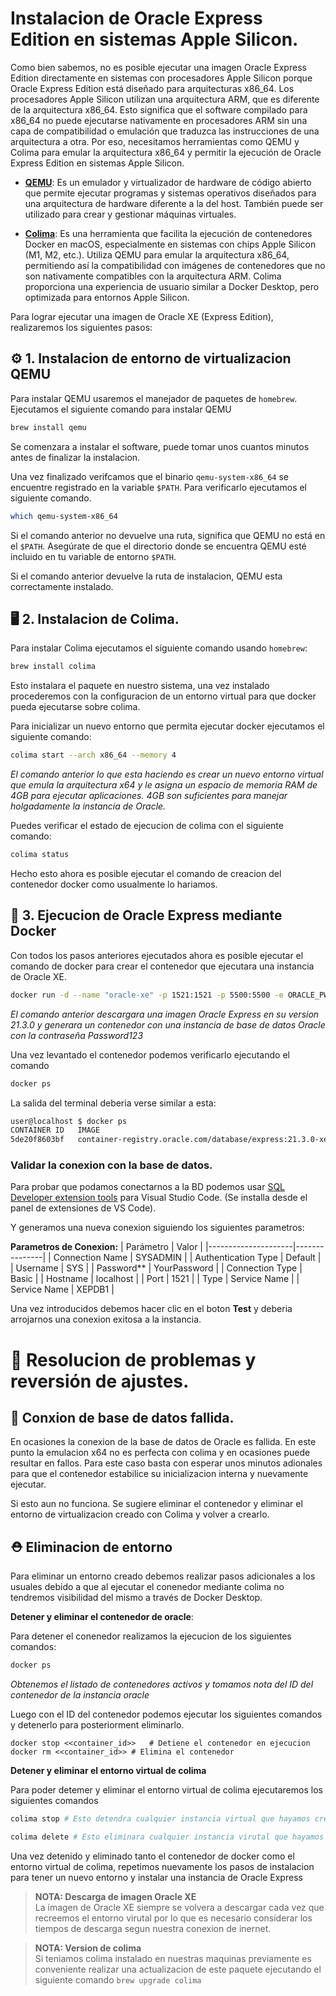 # Instalacion de Oracle Express Edition en sistemas Apple Silicon.

Como bien sabemos, no es posible ejecutar una imagen Oracle Express Edition directamente en sistemas con procesadores Apple Silicon porque Oracle Express Edition está diseñado para arquitecturas x86_64. Los procesadores Apple Silicon utilizan una arquitectura ARM, que es diferente de la arquitectura x86_64. Esto significa que el software compilado para x86_64 no puede ejecutarse nativamente en procesadores ARM sin una capa de compatibilidad o emulación que traduzca las instrucciones de una arquitectura a otra. Por eso, necesitamos herramientas como QEMU y Colima para emular la arquitectura x86_64 y permitir la ejecución de Oracle Express Edition en sistemas Apple Silicon.

- **[QEMU](https://www.qemu.org/)**: Es un emulador y virtualizador de hardware de código abierto que permite ejecutar programas y sistemas operativos diseñados para una arquitectura de hardware diferente a la del host. También puede ser utilizado para crear y gestionar máquinas virtuales.

- **[Colima](https://github.com/abiosoft/colima#installation)**: Es una herramienta que facilita la ejecución de contenedores Docker en macOS, especialmente en sistemas con chips Apple Silicon (M1, M2, etc.). Utiliza QEMU para emular la arquitectura x86_64, permitiendo así la compatibilidad con imágenes de contenedores que no son nativamente compatibles con la arquitectura ARM. Colima proporciona una experiencia de usuario similar a Docker Desktop, pero optimizada para entornos Apple Silicon.

Para lograr ejecutar una imagen de Oracle XE (Express Edition), realizaremos los siguientes pasos:

## ⚙️ 1. Instalacion de entorno de virtualizacion QEMU

Para instalar QEMU usaremos el manejador de paquetes de `homebrew`. Ejecutamos el siguiente comando para instalar QEMU

```sh
brew install qemu
```

Se comenzara a instalar el software, puede tomar unos cuantos minutos antes de finalizar la instalacion.

Una vez finalizado verifcamos que el binario `qemu-system-x86_64` se encuentre registrado en la variable `$PATH`. Para verificarlo ejecutamos el siguiente comando.

```sh
which qemu-system-x86_64
```
Si el comando anterior no devuelve una ruta, significa que QEMU no está en el `$PATH`. Asegúrate de que el directorio donde se encuentra QEMU esté incluido en tu variable de entorno `$PATH`.

Si el comando anterior devuelve la ruta de instalacion, QEMU esta correctamente instalado.

## 🖥️ 2. Instalacion de Colima.

Para instalar Colima ejecutamos el siguiente comando usando `homebrew`:

```bash
brew install colima
```
Esto instalara el paquete en nuestro sistema, una vez instalado procederemos con la configuracion de un entorno virtual para que docker pueda ejecutarse sobre colima. 

Para inicializar un nuevo entorno que permita ejecutar docker ejecutamos el siguiente comando:

```bash
colima start --arch x86_64 --memory 4
```
_El comando anterior lo que esta haciendo es crear un nuevo entorno virtual que emula la arquitectura x64 y le asigna un espacio de memoria RAM de 4GB para ejecutar aplicaciones. 4GB son suficientes para manejar holgadamente la instancia de Oracle._

Puedes verificar el estado de ejecucion de colima con el siguiente comando:

```bash
colima status
```

Hecho esto ahora es posible ejecutar el comando de creacion del contenedor docker como usualmente lo hariamos.

## 🚀 3. Ejecucion de Oracle Express mediante Docker

Con todos los pasos anteriores ejecutados ahora es posible ejecutar el comando de docker para crear el contenedor que ejecutara una instancia de Oracle XE.

```bash
docker run -d --name "oracle-xe" -p 1521:1521 -p 5500:5500 -e ORACLE_PWD="Password123" -e ORACLE_CHARACTERSET="AL32UTF8" container-registry.oracle.com/database/express:21.3.0-xe
```
_El comando anterior descargara una imagen Oracle Express en su version 21.3.0 y generara un contenedor con una instancia de base de datos Oracle con la contraseña Password123_

Una vez levantado el contenedor podemos verificarlo ejecutando el comando

```bash
docker ps
```

La salida del terminal deberia verse similar a esta:

```bash
user@localhost $ docker ps
CONTAINER ID   IMAGE                                                      COMMAND                  CREATED        STATUS                  PORTS                                                                                  NAMES
5de20f8603bf   container-registry.oracle.com/database/express:21.3.0-xe   "/bin/bash -c $ORACL…"   12 hours ago   Up 12 hours (healthy)   0.0.0.0:1521->1521/tcp, :::1521->1521/tcp, 0.0.0.0:5500->5500/tcp, :::5500->5500/tcp   oracle-xe
```

### Validar la conexion con la base de datos.

Para probar que podamos conectarnos a la BD podemos usar [SQL Developer extension tools](https://marketplace.visualstudio.com/items?itemName=Oracle.sql-developer) para Visual Studio Code. (Se installa desde el panel de extensiones de VS Code).

Y generamos una nueva conexion siguiendo los siguientes parametros:

**Parametros de Conexion:**
| Parámetro           | Valor         |
|---------------------|---------------|
| Connection Name     | SYSADMIN      |
| Authentication Type | Default       |
| Username            | SYS           |
| Password**          | YourPassword  |
| Connection Type     | Basic         |
| Hostname            | localhost     |
| Port                | 1521          |
| Type                | Service Name  |
| Service Name        | XEPDB1        |

Una vez introducidos debemos hacer clic en el boton **Test** y deberia arrojarnos una conexion exitosa a la instancia.

# 🧠 Resolucion de problemas y reversión de ajustes.

## 🚫 Conxion de base de datos fallida.

En ocasiones la conexion de la base de datos de Oracle es fallida. En este punto la emulacion x64 no es perfecta con colima y en ocasiones puede resultar en fallos. Para este caso basta con esperar unos minutos adionales para que el contenedor estabilice su inicializacion interna y nuevamente ejecutar.

Si esto aun no funciona. Se sugiere eliminar el contenedor y eliminar el entorno de virtualizacion creado con Colima y volver a crearlo.

## ⛑️ Eliminacion de entorno

Para eliminar un entorno creado debemos realizar pasos adicionales a los usuales debido a que al ejecutar el conenedor mediante colima no tendremos visibilidad del mismo a través de Docker Desktop.

**Detener y eliminar el contenedor de oracle**: 

Para detener el conenedor realizamos la ejecucion de los siguientes comandos:

```sh
docker ps
```
_Obtenemos el listado de contenedores activos y tomamos nota del ID del contenedor de la instancia oracle_

Luego con el ID del contenedor podemos ejecutar los siguientes comandos y detenerlo para posteriorment eliminarlo.

```
docker stop <<container_id>>   # Detiene el contenedor en ejecucion
docker rm <<container_id>> # Elimina el contenedor
```

**Detener y eliminar el entorno virtual de colima**

Para poder detemer y eliminar el entorno virtual de colima ejecutaremos los siguientes comandos

```bash
colima stop # Esto detendra cualquier instancia virtual que hayamos creado directamente con colima.
```

```bash
colima delete # Esto eliminara cualquier instancia virutal que hayamos creado directamente con colima
```

Una vez detenido y eliminado tanto el contenedor de docker como el entorno virtual de colima, repetimos nuevamente los pasos de instalacion para tener un nuevo entorno y instalar una instancia de Oracle Express

> **NOTA: Descarga de imagen Oracle XE**  
> La imagen de Oracle XE siempre se volvera a descargar cada vez que recreemos el entorno virutal por lo que es necesario considerar los tiempos de descarga segun nuestra conexion de inernet.

> **NOTA: Version de colima**  
> Si teniamos colima instalado en nuestras maquinas previamente es conveniente realizar una actualizacion de este paquete ejecutando el siguiente comando `brew upgrade colima`

